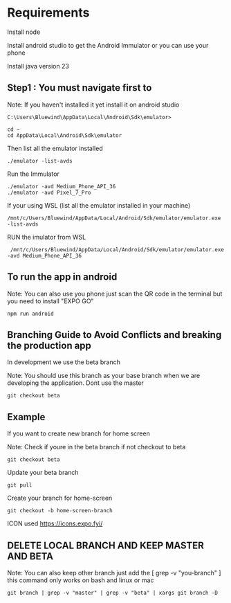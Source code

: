 # Requirements

Install node

Install android studio to get the Android Immulator or you can use your phone

Install java version 23

## Step1 : You must navigate first to

Note: If you haven't installed it yet install it on android studio

```
C:\Users\Bluewind\AppData\Local\Android\Sdk\emulator>

cd ~
cd AppData\Local\Android\Sdk\emulator

```

Then list all the emulator installed

```
./emulator -list-avds
```

Run the Immulator

```
./emulator -avd Medium_Phone_API_36
./emulator -avd Pixel_7_Pro
```

If your using WSL (list all the emulator installed in your machine)

```
/mnt/c/Users/Bluewind/AppData/Local/Android/Sdk/emulator/emulator.exe -list-avds
```

RUN the imulator from WSL

```
 /mnt/c/Users/Bluewind/AppData/Local/Android/Sdk/emulator/emulator.exe -avd Medium_Phone_API_36
```

## To run the app in android

Note: You can also use you phone just scan the QR code in the terminal but you need to install "EXPO GO"

```
npm run android
```

## Branching Guide to Avoid Conflicts and breaking the production app

In development we use the beta branch

Note: You should use this branch as your base branch when we are developing the application. Dont use the master

```
git checkout beta
```

## Example

If you want to create new branch for home screen

Note: Check if youre in the beta branch if not checkout to beta

```
git checkout beta
```

Update your beta branch

```
git pull
```

Create your branch for home-screen

```
git checkout -b home-screen-branch
```

ICON used
https://icons.expo.fyi/

## DELETE LOCAL BRANCH AND KEEP MASTER AND BETA

Note: You can also keep other branch just add the [ grep -v "you-branch" ] this command only works on bash and linux or mac

```
git branch | grep -v "master" | grep -v "beta" | xargs git branch -D
```
